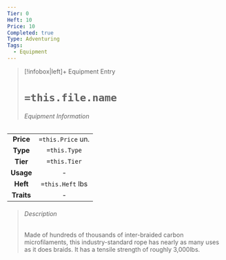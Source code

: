 ```yaml
---
Tier: 0
Heft: 10
Price: 10
Completed: true
Type: Adventuring
Tags:
  - Equipment
---
```

> [!infobox|left]+ Equipment Entry
> # `=this.file.name`
> ###### Equipment Information
|            |                   |
|:----------:|:-----------------:|
| **Price**  | `=this.Price` un. |
|  **Type**  |   `=this.Type`    |
|  **Tier**  |   `=this.Tier`    |
| **Usage**  |         -         |
|  **Heft**  | `=this.Heft` lbs  |
| **Traits** |         -         |
> ###### *Description*
> Made of hundreds of thousands of inter-braided carbon microfilaments, this industry-standard rope has nearly as many uses as it does braids. It has a tensile strength of roughly 3,000lbs.
